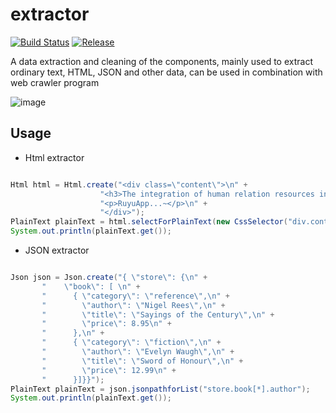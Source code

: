 # extractor

[![Build Status](https://travis-ci.org/letcheng/extractor.svg?branch=master)](https://travis-ci.org/letcheng/extractor)
[![Release](https://jitpack.io/v/letcheng/extractor.svg)](https://jitpack.io/#letcheng/extractor)

A data extraction and cleaning of the components, mainly used to extract ordinary text, HTML, JSON and other data, can be used in combination with web crawler program

![image](https://github.com/letcheng/extractor/raw/master/src/main/resources/extractor.png)


## Usage

- Html extractor
```java

Html html = Html.create("<div class=\"content\">\n" +
                    "<h3>The integration of human relation resources in all directions</h3>\n" +
                    "<p>RuyuApp...~</p>\n" +
                    "</div>");
PlainText plainText = html.selectForPlainText(new CssSelector("div.content>h3", ValueType.TEXT));
System.out.println(plainText.get());

```

- JSON extractor

```java

Json json = Json.create("{ \"store\": {\n" +
       "    \"book\": [ \n" +
       "      { \"category\": \"reference\",\n" +
       "        \"author\": \"Nigel Rees\",\n" +
       "        \"title\": \"Sayings of the Century\",\n" +
       "        \"price\": 8.95\n" +
       "      },\n" +
       "      { \"category\": \"fiction\",\n" +
       "        \"author\": \"Evelyn Waugh\",\n" +
       "        \"title\": \"Sword of Honour\",\n" +
       "        \"price\": 12.99\n" +
       "      }]}}");
PlainText plainText = json.jsonpathforList("store.book[*].author");
System.out.println(plainText.get());

```